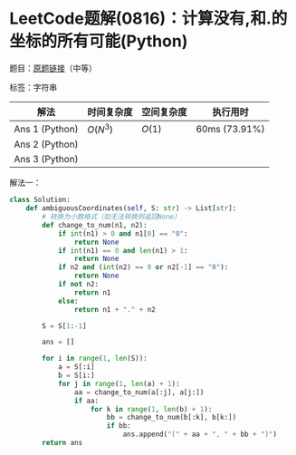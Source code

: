 # LeetCode题解(0816)：计算没有,和.的坐标的所有可能(Python)

题目：[原题链接](https://leetcode-cn.com/problems/ambiguous-coordinates/)（中等）

标签：字符串

| 解法           | 时间复杂度 | 空间复杂度 | 执行用时      |
| -------------- | ---------- | ---------- | ------------- |
| Ans 1 (Python) | $O(N^3)$   | $O(1)$     | 60ms (73.91%) |
| Ans 2 (Python) |            |            |               |
| Ans 3 (Python) |            |            |               |

解法一：

```python
class Solution:
    def ambiguousCoordinates(self, S: str) -> List[str]:
        # 转换为小数格式（如无法转换则返回None）
        def change_to_num(n1, n2):
            if int(n1) > 0 and n1[0] == "0":
                return None
            if int(n1) == 0 and len(n1) > 1:
                return None
            if n2 and (int(n2) == 0 or n2[-1] == "0"):
                return None
            if not n2:
                return n1
            else:
                return n1 + "." + n2

        S = S[1:-1]

        ans = []

        for i in range(1, len(S)):
            a = S[:i]
            b = S[i:]
            for j in range(1, len(a) + 1):
                aa = change_to_num(a[:j], a[j:])
                if aa:
                    for k in range(1, len(b) + 1):
                        bb = change_to_num(b[:k], b[k:])
                        if bb:
                            ans.append("(" + aa + ", " + bb + ")")
        return ans
```